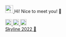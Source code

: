 <a href="https://avatars.githubusercontent.com/u/58540065?v=4">
  <img src="https://avatars.githubusercontent.com/u/58540065?v=4" width="25px" alt="minh-phuc">
</a>Hi! Nice to meet you! 👋
<br/> <br/>
<a href="mailto:chauminhphuc1994it@gmail.com">
  <img src="https://cdn-icons-png.flaticon.com/512/732/732200.png" width="20px" alt="Gmail Badge" data-canonical-src="https://img.shields.io/badge/-chauminhphuc1994it@gmail.com-c14438?               style=flat&amp;logo=Gmail&amp;logoColor=white&amp;link=mailto:chauminhphuc1994it@gmail.com" style="max-width: 100%;">
</a>
<a href="https://www.facebook.com/phuc.chauminh">
  <img src="https://cdn-icons-png.flaticon.com/512/733/733547.png" width="20px" alt="FB Badge">
</a>
<a href="https://www.linkedin.com/in/minh-phuc-138452225">
  <img src="https://cdn-icons-png.flaticon.com/512/174/174857.png" width="20px" alt="FB Badge">
</a>
<br />
<a href="https://skyline.github.com/minhphuc010194/2022">
  Skyline 2022 🌱
</a>


<!--
**minhphuc010194/minhphuc010194** is a ✨ _special_ ✨ repository because its `README.md` (this file) appears on your GitHub profile.

Here are some ideas to get you started:

- 🔭 I’m currently working on ...
- 🌱 I’m currently learning ...
- 👯 I’m looking to collaborate on ...
- 🤔 I’m looking for help with ...
- 💬 Ask me about ...
- 📫 How to reach me: ...
- 😄 Pronouns: ...
- ⚡ Fun fact: ...
-->
